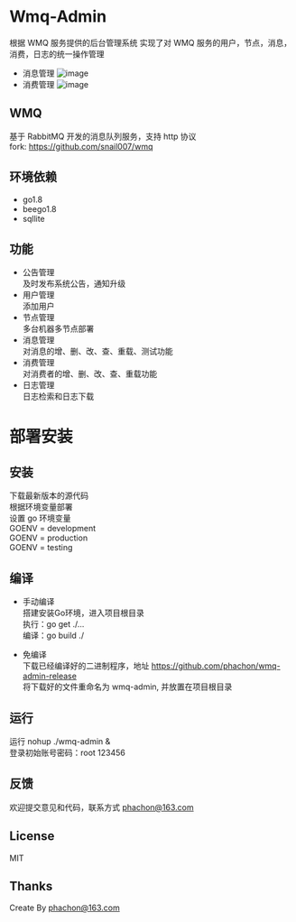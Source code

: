 # Wmq-Admin
根据 WMQ 服务提供的后台管理系统
实现了对 WMQ 服务的用户，节点，消息，消费，日志的统一操作管理

- 消息管理
![image](https://github.com/phachon/wmq-admin/blob/master/static/images/wiki/message.png)
- 消费管理
![image](https://github.com/phachon/wmq-admin/blob/master/static/images/wiki/consumer.png)

## WMQ
基于 RabbitMQ 开发的消息队列服务，支持 http 协议  
fork: https://github.com/snail007/wmq

## 环境依赖
- go1.8
- beego1.8
- sqllite

## 功能
- 公告管理  
及时发布系统公告，通知升级
- 用户管理  
添加用户
- 节点管理  
多台机器多节点部署
- 消息管理  
对消息的增、删、改、查、重载、测试功能
- 消费管理  
对消费者的增、删、改、查、重载功能
- 日志管理  
日志检索和日志下载

# 部署安装
## 安装
下载最新版本的源代码  
根据环境变量部署  
设置 go 环境变量  
GOENV = development  
GOENV = production  
GOENV = testing  

## 编译

- 手动编译  
搭建安装Go环境，进入项目根目录  
执行：go get ./...  
编译：go build ./  

- 免编译  
下载已经编译好的二进制程序，地址 https://github.com/phachon/wmq-admin-release  
将下载好的文件重命名为 wmq-admin, 并放置在项目根目录  

## 运行
运行 nohup ./wmq-admin &  
登录初始账号密码：root 123456  


## 反馈

欢迎提交意见和代码，联系方式 phachon@163.com

## License

MIT

Thanks
---------
Create By phachon@163.com
